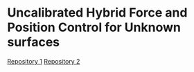 # Uncalibrated Hybrid Force and Position Control for Unknown surfaces

[Repository 1]([https://github.com/username/repo1](https://github.com/fahaghverd/Libbarrett_Computed_Torque_Controller))
[Repository 2]([https://github.com/username/repo2](https://github.com/fahaghverd/WAM_Force_Estimation)https://github.com/fahaghverd/WAM_Force_Estimation)
